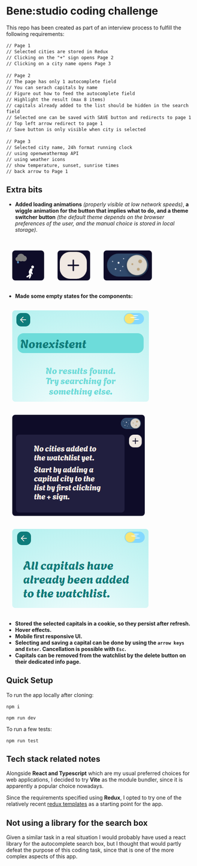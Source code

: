 # Bene:studio coding challenge

This repo has been created as part of an interview process to fulfill the following requirements:

```
// Page 1
// Selected cities are stored in Redux
// Clicking on the "+" sign opens Page 2
// Clicking on a city name opens Page 3

// Page 2
// The page has only 1 autocomplete field
// You can serach capitals by name
// Figure out how to feed the autocomplete field
// Highlight the result (max 8 items)
// capitals already added to the list should be hidden in the search field
// Selected one can be saved with SAVE button and redirects to page 1
// Top left arrow redirect to page 1
// Save button is only visible when city is selected

// Page 3
// Selected city name, 24h format running clock
// using openweathermap API
// using weather icons
// show temperature, sunset, sunrise times
// back arrow to Page 1
```

## Extra bits

- **Added loading animations** _(properly visible at low network speeds)_, **a wiggle animation for the button that implies what to do, and a theme switcher button** _(the default theme depends on the browser preferences of the user, and the manual choice is stored in local storage)_.

<br>

<img style="height:5rem;border-radius:0.5rem;max-width:23rem;margin:1rem;" src="./showcaseAssets/loadingRun.gif" />
<img style="height:5rem;border-radius:0.5rem;max-width:23rem;margin:1rem;" src="./showcaseAssets/wiggleButton.gif" />
<img style="height:5rem;border-radius:0.5rem;max-width:23rem;margin:1rem;" src="./showcaseAssets/darkSwitch.gif" />

<br>

- **Made some empty states for the components:**

<img style="border-radius:0.5rem;max-width:23rem;margin:1rem;" src="./showcaseAssets/noSearchResults.png" /> <br>
<img style="border-radius:0.5rem;max-width:23rem;margin:1rem;" src="./showcaseAssets/emptyWatchlist.png" /> <br>
<img style="border-radius:0.5rem;max-width:23rem;margin:1rem;" src="./showcaseAssets/allAdded.png" /> <br>

- **Stored the selected capitals in a cookie, so they persist after refresh.**
- **Hover effects.**
- **Mobile first responsive UI.**
- **Selecting and saving a capital can be done by using the `arrow keys` and `Enter`. Cancellation is possible with `Esc`.**
- **Capitals can be removed from the watchlist by the delete button on their dedicated info page.**

## Quick Setup

To run the app locally after cloning:

```
npm i
```

```
npm run dev
```

To run a few tests:

```
npm run test
```

## Tech stack related notes

Alongside **React and Typescript** which are my usual preferred choices for web applications, I decided to try **Vite** as the module bundler, since it is apparently a popular choice nowadays.

Since the requirements specified using **Redux**, I opted to try one of the relatively recent [redux templates](https://github.com/reduxjs/redux-templates) as a starting point for the app.

## Not using a library for the search box

Given a similar task in a real situation I would probably have used a react library for the autocomplete search box, but I thought that would partly defeat the purpose of this coding task, since that is one of the more complex aspects of this app.

